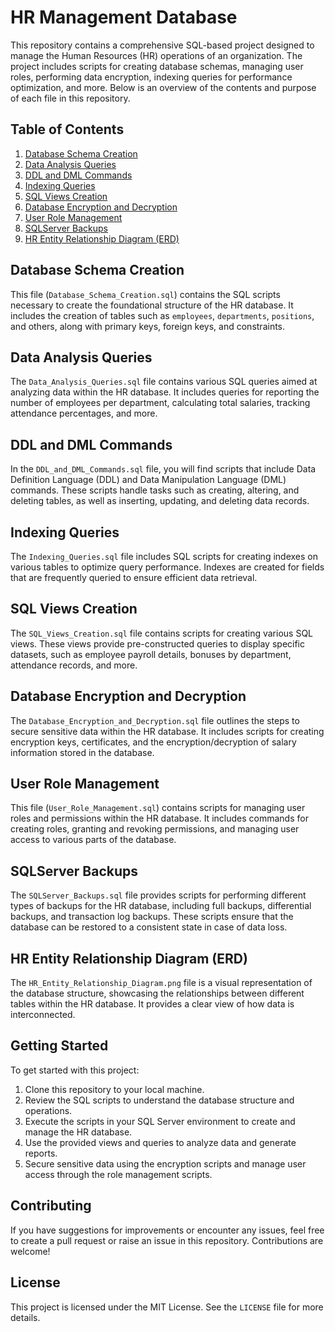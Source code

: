 # HR Management Database

This repository contains a comprehensive SQL-based project designed to manage the Human Resources (HR) operations of an organization. The project includes scripts for creating database schemas, managing user roles, performing data encryption, indexing queries for performance optimization, and more. Below is an overview of the contents and purpose of each file in this repository.

## Table of Contents

1. [Database Schema Creation](#database-schema-creation)
2. [Data Analysis Queries](#data-analysis-queries)
3. [DDL and DML Commands](#ddl-and-dml-commands)
4. [Indexing Queries](#indexing-queries)
5. [SQL Views Creation](#sql-views-creation)
6. [Database Encryption and Decryption](#database-encryption-and-decryption)
7. [User Role Management](#user-role-management)
8. [SQLServer Backups](#sqlserver-backups)
9. [HR Entity Relationship Diagram (ERD)](#hr-entity-relationship-diagram-erd)

## Database Schema Creation

This file (`Database_Schema_Creation.sql`) contains the SQL scripts necessary to create the foundational structure of the HR database. It includes the creation of tables such as `employees`, `departments`, `positions`, and others, along with primary keys, foreign keys, and constraints.

## Data Analysis Queries

The `Data_Analysis_Queries.sql` file contains various SQL queries aimed at analyzing data within the HR database. It includes queries for reporting the number of employees per department, calculating total salaries, tracking attendance percentages, and more.

## DDL and DML Commands

In the `DDL_and_DML_Commands.sql` file, you will find scripts that include Data Definition Language (DDL) and Data Manipulation Language (DML) commands. These scripts handle tasks such as creating, altering, and deleting tables, as well as inserting, updating, and deleting data records.

## Indexing Queries

The `Indexing_Queries.sql` file includes SQL scripts for creating indexes on various tables to optimize query performance. Indexes are created for fields that are frequently queried to ensure efficient data retrieval.

## SQL Views Creation

The `SQL_Views_Creation.sql` file contains scripts for creating various SQL views. These views provide pre-constructed queries to display specific datasets, such as employee payroll details, bonuses by department, attendance records, and more.

## Database Encryption and Decryption

The `Database_Encryption_and_Decryption.sql` file outlines the steps to secure sensitive data within the HR database. It includes scripts for creating encryption keys, certificates, and the encryption/decryption of salary information stored in the database.

## User Role Management

This file (`User_Role_Management.sql`) contains scripts for managing user roles and permissions within the HR database. It includes commands for creating roles, granting and revoking permissions, and managing user access to various parts of the database.

## SQLServer Backups

The `SQLServer_Backups.sql` file provides scripts for performing different types of backups for the HR database, including full backups, differential backups, and transaction log backups. These scripts ensure that the database can be restored to a consistent state in case of data loss.

## HR Entity Relationship Diagram (ERD)

The `HR_Entity_Relationship_Diagram.png` file is a visual representation of the database structure, showcasing the relationships between different tables within the HR database. It provides a clear view of how data is interconnected.

## Getting Started

To get started with this project:

1. Clone this repository to your local machine.
2. Review the SQL scripts to understand the database structure and operations.
3. Execute the scripts in your SQL Server environment to create and manage the HR database.
4. Use the provided views and queries to analyze data and generate reports.
5. Secure sensitive data using the encryption scripts and manage user access through the role management scripts.

## Contributing

If you have suggestions for improvements or encounter any issues, feel free to create a pull request or raise an issue in this repository. Contributions are welcome!

## License

This project is licensed under the MIT License. See the `LICENSE` file for more details.
